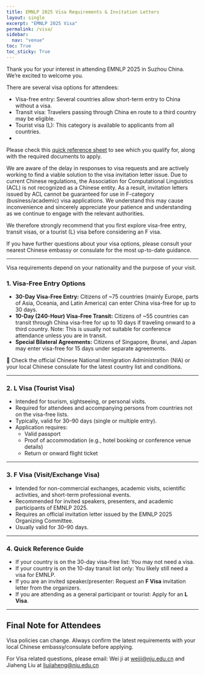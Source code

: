 ```yaml
---
title: EMNLP 2025 Visa Requirements & Invitation Letters
layout: single
excerpt: "EMNLP 2025 Visa"
permalink: /visa/
sidebar:
  nav: "venue"
toc: True
toc_sticky: True
---
```


Thank you for your interest in attending EMNLP 2025 in Suzhou China. We’re excited to welcome you.

There are several visa options for attendees:

- Visa-free entry: Several countries allow short-term entry to China without a visa.
- Transit visa: Travelers passing through China en route to a third country may be eligible.
- Tourist visa (L): This category is available to applicants from all countries.
- 
Please check this [quick reference sheet](https://netorgft16125283-my.sharepoint.com/:b:/g/personal/jrachford_randrplanning_com/EYL4QkGBupZDqD_xRbl1Z8wBk3SfjfZdtmOD6Sp_dUAsTQ?e=tlukhK) to see which you qualify for, along with the required documents to apply.

We are aware of the delay in responses to visa requests and are actively working to find a viable solution to the visa invitation letter issue.
Due to current Chinese regulations, the Association for Computational Linguistics (ACL) is not recognized as a Chinese entity. As a result, invitation letters issued by ACL cannot be guaranteed for use in F-category (business/academic) visa applications. We understand this may cause inconvenience and sincerely appreciate your patience and understanding as we continue to engage with the relevant authorities.

We therefore strongly recommend that you first explore visa-free entry, transit visas, or a tourist (L) visa before considering an F visa. 

If you have further questions about your visa options, please consult your nearest Chinese embassy or consulate for the most up-to-date guidance.

---

Visa requirements depend on your nationality and the purpose of your visit.
### 1. Visa-Free Entry Options
- **30-Day Visa-Free Entry:** Citizens of ~75 countries (mainly Europe, parts of Asia, Oceania, and Latin America) can enter China visa-free for up to 30 days.
- **10-Day (240-Hour) Visa-Free Transit:** Citizens of ~55 countries can transit through China visa-free for up to 10 days if traveling onward to a third country. Note: This is usually not suitable for conference attendance unless you are in transit.
- **Special Bilateral Agreements:** Citizens of Singapore, Brunei, and Japan may enter visa-free for 15 days under separate agreements.

📌 Check the official Chinese National Immigration Administration (NIA) or your local Chinese consulate for the latest country list and conditions.

---

### 2. L Visa (Tourist Visa)

- Intended for tourism, sightseeing, or personal visits.
- Required for attendees and accompanying persons from countries not on the visa-free lists.
- Typically, valid for 30–90 days (single or multiple entry).
- Application requires:
  - Valid passport  
  - Proof of accommodation (e.g., hotel booking or conference venue details)  
  - Return or onward flight ticket

---

### 3. F Visa (Visit/Exchange Visa)

- Intended for non-commercial exchanges, academic visits, scientific activities, and short-term professional events.
- Recommended for invited speakers, presenters, and academic participants of EMNLP 2025.
- Requires an official invitation letter issued by the EMNLP 2025 Organizing Committee.
- Usually valid for 30–90 days.

---

### 4. Quick Reference Guide

- If your country is on the 30-day visa-free list: You may not need a visa.
- If your country is on the 10-day transit list only: You likely still need a visa for EMNLP.
- If you are an invited speaker/presenter: Request an **F Visa** invitation letter from the organizers.
- If you are attending as a general participant or tourist: Apply for an **L Visa**.

---

## Final Note for Attendees

Visa policies can change. Always confirm the latest requirements with your local Chinese embassy/consulate before applying.

For Visa related questions, please email: Wei ji at weiji@nju.edu.cn and Jiaheng Liu at liujiaheng@nju.edu.cn
